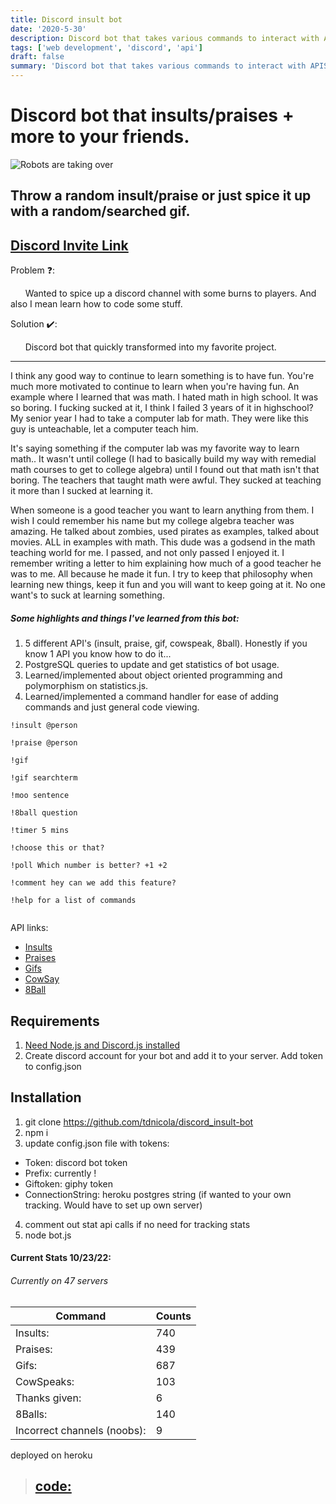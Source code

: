 ```yaml
---
title: Discord insult bot
date: '2020-5-30'
description: Discord bot that takes various commands to interact with APIS
tags: ['web development', 'discord', 'api']
draft: false
summary: 'Discord bot that takes various commands to interact with APIS'
---
```


# Discord bot that insults/praises + more to your friends.

![Robots are taking over](https://upload.wikimedia.org/wikipedia/commons/c/cd/HAL9000_I%27m_Sorry_Dave_Motivational_Poster.jpg)

## Throw a random insult/praise or just spice it up with a random/searched gif.

## [Discord Invite Link](https://discordapp.com/api/oauth2/authorize?client_id=613364681750609943&permissions=0&scope=bot)

Problem ❓:

&nbsp;&nbsp;&nbsp;&nbsp;&nbsp;&nbsp;Wanted to spice up a discord channel with some burns to players. And also I mean learn how to code some stuff.

Solution ✔️:

&nbsp;&nbsp;&nbsp;&nbsp;&nbsp;&nbsp;Discord bot that quickly transformed into my favorite project.

---

I think any good way to continue to learn something is to have fun. You're much more motivated to continue to learn when you're having fun. An example where I learned that was math. I hated math in high school. It was so boring. I fucking sucked at it, I think I failed 3 years of it in highschool? My senior year I had to take a computer lab for math. They were like this guy is unteachable, let a computer teach him.

It's saying something if the computer lab was my favorite way to learn math.. It wasn't until college (I had to basically build my way with remedial math courses to get to college algebra) until I found out that math isn't that boring. The teachers that taught math were awful. They sucked at teaching it more than I sucked at learning it.

When someone is a good teacher you want to learn anything from them. I wish I could remember his name but my college algebra teacher was amazing. He talked about zombies, used pirates as examples, talked about movies. ALL in examples with math. This dude was a godsend in the math teaching world for me. I passed, and not only passed I enjoyed it. I remember writing a letter to him explaining how much of a good teacher he was to me. All because he made it fun. I try to keep that philosophy when learning new things, keep it fun and you will want to keep going at it. No one want's to suck at learning something.

##### Some highlights and things I've learned from this bot:

1. 5 different API's (insult, praise, gif, cowspeak, 8ball). Honestly if you know 1 API you know how to do it...
2. PostgreSQL queries to update and get statistics of bot usage.
3. Learned/implemented about object oriented programming and polymorphism on statistics.js.
4. Learned/implemented a command handler for ease of adding commands and just general code viewing.

```
!insult @person

!praise @person

!gif

!gif searchterm

!moo sentence

!8ball question

!timer 5 mins

!choose this or that?

!poll Which number is better? +1 +2

!comment hey can we add this feature?

!help for a list of commands


```

API links:

- [Insults](https://insult.mattbas.org/api/insult)
- [Praises](https://complimentr.com/api)
- [Gifs](https://api.giphy.com/v1/gifs/random)
- [CowSay](http://cowsay.morecode.org/)
- [8Ball](https://8ball.delegator.com/)

## Requirements

1. [Need Node.js and Discord.js installed](https://discordjs.guide/preparations/#installing-node-js)
2. Create discord account for your bot and add it to your server. Add token to config.json

## Installation

1. git clone https://github.com/tdnicola/discord_insult-bot
2. npm i
3. update config.json file with tokens:

- Token: discord bot token
- Prefix: currently !
- Giftoken: giphy token
- ConnectionString: heroku postgres string (if wanted to your own tracking. Would have to set up own server)

4. comment out stat api calls if no need for tracking stats
5. node bot.js

#### Current Stats 10/23/22:

###### Currently on 47 servers

| Command                     | Counts |
| --------------------------- | ------ |
| Insults:                    | 740    |
| Praises:                    | 439    |
| Gifs:                       | 687    |
| CowSpeaks:                  | 103    |
| Thanks given:               | 6      |
| 8Balls:                     | 140    |
| Incorrect channels (noobs): | 9      |

deployed on heroku

> ## [code:](https://github.com/tdnicola/discord_insult-bot)
